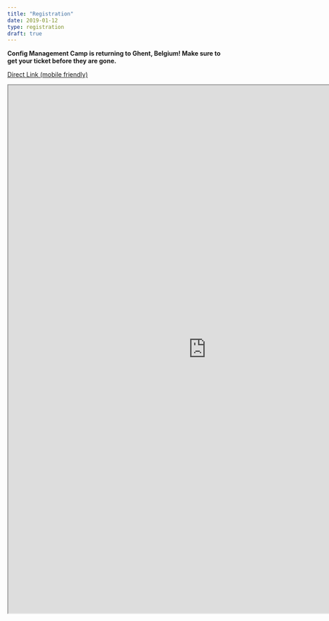 ```yaml
---
title: "Registration"
date: 2019-01-12
type: registration
draft: true
---
```


<strong>Config Management Camp is returning to Ghent, Belgium! Make sure to get your ticket before they are gone.</strong>
<br>

<a href="https://registration.cfgmgmtcamp.be/ghent/2020/">Direct Link (mobile friendly)</a>
<br>

<iframe src="https://registration.cfgmgmtcamp.be/ghent/2020/" width="900px" height="1200px"></iframe>

</div>
